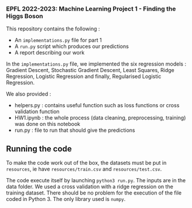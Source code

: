 ### EPFL 2022-2023: Machine Learning Project 1 - Finding the Higgs Boson

This repository contains the following :

* An `implementations.py` file for part 1
* A `run.py` script which produces our predictions
* A report describing our work

In the `implementations.py` file, we implemented the six regression models :
Gradient Descent, Stochastic Gradient Descent, Least Squares, Ridge Regression, Logistic Regression and finally,
Regularised Logistic Regression.

We also provided :

* helpers.py : contains useful function such as loss functions or cross validation function
* HW1.ipynb : the whole process (data cleaning, preprocessing, training) was done on this notebook
* run.py : file to run that should give the predictions

## Running the code

To make the code work out of the box, the datasets must be put in `resources`, ie have `resources/train.csv` and
`resources/test.csv`.

The code execute itself by launching `python3 run.py`. The inputs are in the data folder. We used a cross validation
with a ridge regression on the training dataset. There should be no problem for the execution of the file coded in
Python 3. The only library used is `numpy`. 

